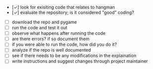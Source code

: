 - [✓] look for exisiting code that relates to hangman
- [✓] evaluate the repository; is it considered "good" coding? 
- [ ] download the repo and pygame
- [ ] run the code and test it out
- [ ] observe what happens after running the code
- [ ] are there errors? if so document them
- [ ] if you were able to run the code, how did you do it?
- [ ] analyze if the repo is well documented
- [ ] see if there needs to be any modifications in the explaination
- [ ] write instructions and suggest changes through project maintainer

